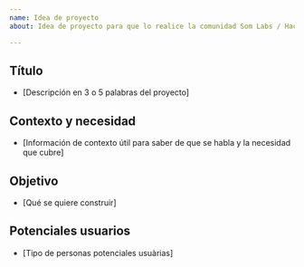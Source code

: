 ```yaml
---
name: Idea de proyecto
about: Idea de proyecto para que lo realice la comunidad Som Labs / HackASom

---
```


## Título
*  [Descripción en 3 o 5 palabras del proyecto]

## Contexto y necesidad
* [Información de contexto útil para saber de que se habla y la necesidad que cubre]

## Objetivo
*  [Qué se quiere construir]

## Potenciales usuarios
*  [Tipo de personas potenciales usuàrias]
